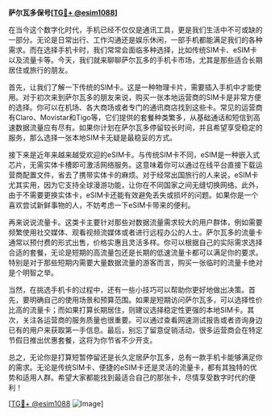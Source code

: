 **萨尔瓦多保号[[TG💪+ @esim1088](https://t.me/s/esim1088)]**

在当今这个数字化时代，手机已经不仅仅是通讯工具，更是我们生活中不可或缺的一部分。无论是日常出行、工作沟通还是娱乐休闲，一部手机都能满足我们的各种需求。而在选择手机卡时，我们常常会面临多种选择，比如传统SIM卡、eSIM卡以及流量卡等。今天，我们就来聊聊萨尔瓦多的手机卡市场，尤其是那些适合长期居住或旅行的朋友。

首先，让我们了解一下传统的SIM卡。这是一种物理卡片，需要插入手机中才能使用。对于初次来到萨尔瓦多的朋友来说，购买一张本地运营商的SIM卡是非常方便的选择。你可以在机场、各大商场或者专门的通讯商店找到这些卡。常见的运营商有Claro、Movistar和Tigo等，它们提供的套餐种类繁多，从基础通话和短信到高速数据流量应有尽有。如果你计划在萨尔瓦多停留较长时间，并且希望享受稳定的服务，那么选择一张本地SIM卡无疑是最稳妥的方式。

接下来是近年来越来越受欢迎的eSIM卡。与传统SIM卡不同，eSIM是一种嵌入式芯片，无需实体卡槽即可激活网络服务。这意味着你可以通过在线平台直接下载运营商配置文件，省去了携带实体卡的麻烦。对于经常出国旅行的人来说，eSIM卡尤其实用，因为它支持全球漫游功能，让你在不同国家之间无缝切换网络。此外，由于不需要更换实体卡，eSIM卡还能有效避免丢失或损坏的问题。如果你是一个喜欢尝试新鲜事物的人，不妨考虑一下eSIM卡带来的便利。

再来说说流量卡。这类卡主要针对那些对数据流量需求较大的用户群体，例如需要频繁使用社交媒体、观看视频流媒体或者进行远程办公的人士。萨尔瓦多的流量卡通常以预付费的形式出售，价格实惠且灵活多样。你可以根据自己的实际需求选择合适的套餐，无论是短期的高流量包还是长期的低速流量卡都可以满足你的要求。特别是对于那些短期内需要大量数据流量的游客而言，购买一张临时的流量卡绝对是个明智之举。

当然，在挑选手机卡的过程中，还有一些小技巧可以帮助你更好地做出决策。首先，要明确自己的使用场景和预算范围。如果是短期访问萨尔瓦多，可以选择性价比高的流量卡；而如果打算长期居住，则建议选择稳定性更强的本地SIM卡。其次，关注各运营商的服务质量也很重要。可以通过查看网速测试报告或者咨询身边已有的用户来获取第一手信息。最后，别忘了留意促销活动，很多运营商会在特定节假日推出优惠套餐，这将为你节省不少开支。

总之，无论你是打算短暂停留还是长久定居萨尔瓦多，总有一款手机卡能够满足你的需求。无论是传统SIM卡、便捷的eSIM卡还是灵活的流量卡，都有其独特的优势和适用人群。希望大家都能找到最适合自己的那张卡，尽情享受数字时代的便利！

[[TG💪+ @esim1088](https://t.me/s/esim1088) ![Image](https://i.postimg.cc/4NQfJmqS/Snipaste-2025-05-13-00-14-12.png)]